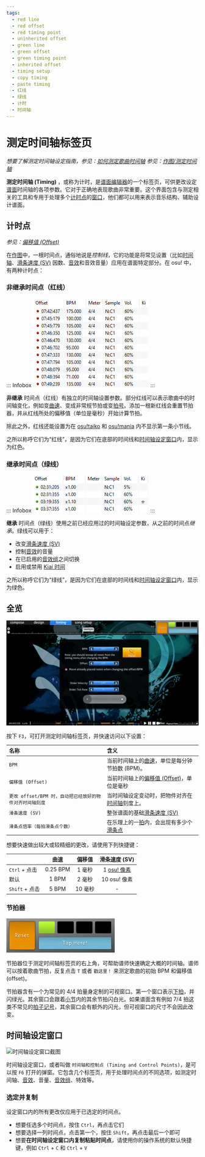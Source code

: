```yaml
---
tags:
  - red line
  - red offset
  - red timing point
  - uninherited offset
  - green line
  - green offset
  - green timing point
  - inherited offset
  - timing setup
  - copy timing
  - paste timing
  - 红线
  - 绿线
  - 计时
  - 时间轴
---
```


# 测定时间轴标签页

*想要了解测定时间轴设定指南，参见：[如何测定歌曲时间轴](/wiki/Guides/How_to_Time_Songs)*
*参见：[作图/测定时间轴](/wiki/Beatmapping/Timing)*

**测定时间轴 (Timing)** ，或称为计时，是[谱面编辑器](/wiki/Client/Beatmap_editor)的一个标签页，可供更改设定[谱面](/wiki/Beatmap)时间轴的各项参数。它对于正确地表现歌曲非常重要。这个界面包含与测定相关的工具和专用于处理多个[计时点](#计时点)的[窗口](#时间轴设定窗口)，他们都可以用来表示音乐结构、辅助设计谱面。

## 计时点

*参见：[偏移值 (Offset)](/wiki/Offset)*

在[作图](/wiki/Beatmapping)中，一根时间点，通俗地说是*控制线*，它的功能是将常见设置（比如[时间轴](/wiki/Beatmapping/Timing)、[滑条速度 (SV)](/wiki/Gameplay/Hit_object/Slider/Slider_velocity) 因数、[音效](/wiki/Beatmapping/Hitsound)和音效音量）应用在谱面特定部分。在 osu! 中，有两种计时点：

### 非继承时间点（红线）

::: Infobox
![](img/uninherited-points.png "在时间轴设置面板中出现的几根红线")
:::

**非继承** 时间点（红线）有独立的时间轴设置参数。部分红线可以表示歌曲中的时间轴变化，例如变[曲速](/wiki/Music_theory/Tempo)、变成非常规节拍或变[拍号](/wiki/Music_theory/Time_signature)。添加一根新红线会重置节拍器，并从红线所处的偏移值（单位是毫秒）开始计算节拍。

除此之外，红线还能设置为在 [osu!taiko](/wiki/Game_mode/osu!taiko) 和 [osu!mania](/wiki/Game_mode/osu!mania) 内不显示第一条小节线。

之所以称呼它们为“红线”，是因为它们在底部的时间线和[时间轴设定窗口](#时间轴设定窗口)内，显示为红色。

### 继承时间点（绿线）

::: Infobox
![](img/inherited-points.png "在时间轴设置面板中出现的几根绿线，它们分别设置了不同的滑条速度因子、音量、Kiai 设定")
:::

**继承** 时间点（绿线）使用之前已经应用过的时间轴设定参数，从之前的时间点*继承*。绿线可以用于：

- 改变[滑条速度 (SV)](/wiki/Gameplay/Hit_object/Slider/Slider_velocity)
- 控制[音效](/wiki/Beatmapping/Hitsound)的音量
- 在已启用的[音效组](/wiki/Beatmapping/Sampleset)之间切换
- 启用或禁用 [Kiai 时间](/wiki/Gameplay/Kiai_time)

之所以称呼它们为“绿线”，是因为它们在底部的时间线和[时间轴设定窗口](#时间轴设定窗口)内，显示为绿色。

## 全览

![编辑器内，测定时间轴标签页的截图](/wiki/shared/timing/Timing_base.jpg)

按下 `F3`，可打开测定时间轴标签页，并快速访问以下设置：

| 名称 | 含义 |
| :-- | :-- |
| `BPM` | 当前时间轴上的[曲速](/wiki/Music_theory/Tempo)，单位是每分钟节拍数 (BPM)。 |
| `偏移值 (Offset)` | 当前时间轴上的[偏移值 (Offset)](/wiki/Offset#mapping)，单位是毫秒 |
| `更改 offset/BPM 时，自动把已经放好的物件对齐时间轴刻度` | 当时间轴设定变动时，把物件对齐在[时间轴](/wiki/Client/Beatmap_editor/Timelines)刻度上。 |
| `滑条速度 (SV)` | 整张谱面的基础[滑条速度 (SV)](/wiki/Gameplay/Hit_object/Slider/Slider_velocity) |
| `滑条点倍率（每拍滑条点个数）` | 在乐理上的一[拍](/wiki/Music_theory/Beat)内，会出现有多少个[滑条点](/wiki/Gameplay/Hit_object/Slider/Slider_tick) |

想要快速做出较大或较精细的更改，请使用下列快捷键：

|  | 曲速 | 偏移值 | 滑条速度 (SV) |
| :-- | :--: | :--: | :--: |
| `Ctrl` + 点击 | 0.25 BPM | 1 毫秒 | 1 [osu! 像素](/wiki/Client/Beatmap_editor/osu!_pixel) |
| 默认 | 1 BPM | 2 毫秒 | 10 osu! 像素 |
| `Shift` + 点击 | 5 BPM | 10 毫秒 | - |

### 节拍器

![](img/metronome.png "测定时间轴标签页上的 osu! 节拍器")

节拍器位于测定时间轴标签页的右上角，可帮助谱师快速确定大概的时间轴。谱师可以按着歌曲节拍，反复点击 `T` 或者 `戳这里！` 来测定歌曲的初始 BPM 和偏移值 (offset)。

节拍器含有一个为常见的 4/4 拍量身定制的可视窗口。第一个窗口表示[下拍](/wiki/Music_theory/Downbeat)，并闪绿光。其余窗口会跟着[小节](/wiki/Music_theory/Measure)内的其余节拍闪白光。如果谱面含有例如 7/4 拍这类不常见的[拍子记号](/wiki/Music_theory/Time_signature)，其余窗口会有额外的闪光，但可视窗口的尺寸不会因此改变。

## 时间轴设定窗口

![时间轴设定窗口截图](/wiki/shared/timing/TimingSetup.png)

时间轴设定窗口，或者叫做 `时间轴和控制点 (Timing and Control Points)`，是可以按 `F6` 打开的弹窗。它包含几个标签页，用于处理时间点的不同选项，如测定时间轴、[音效](/wiki/Beatmapping/Hitsound)、音量、[音效组](/wiki/Beatmapping/Sampleset)、特效等。

### 选定并复制

设定窗口内的所有更改仅应用于已选定的时间点。

- 想要任选多个时间点，按住 `Ctrl`，再点击它们
- 想要选择一列时间点，点击第一个，按住 `Shift`，再点击最后一个即可
- 想要**在时间轴设定窗口内复制粘贴时间点**，请使用你的操作系统的默认快捷键，例如 `Ctrl` + `C` 和 `Ctrl` + `V`
